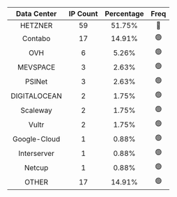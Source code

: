 | Data Center | IP Count | Percentage | Freq |
|:------------:|:--------:|:-----------:|:-----:|
| HETZNER | 59 | 51.75% | 🔴 |
| Contabo | 17 | 14.91% | 🟢 |
| OVH | 6 | 5.26% | 🟢 |
| MEVSPACE | 3 | 2.63% | 🟢 |
| PSINet | 3 | 2.63% | 🟢 |
| DIGITALOCEAN | 2 | 1.75% | 🟢 |
| Scaleway | 2 | 1.75% | 🟢 |
| Vultr | 2 | 1.75% | 🟢 |
| Google-Cloud | 1 | 0.88% | 🟢 |
| Interserver | 1 | 0.88% | 🟢 |
| Netcup | 1 | 0.88% | 🟢 |
| OTHER | 17 | 14.91% | 🟢 |